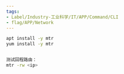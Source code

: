 ```yaml
---
tags:
- Label/Industry-工业科学/IT/APP/Command/CLI
- flag/APP/Network
---
```


```bash
apt install -y mtr
yum install -y mtr


测试回程路由：
mtr -rw <ip>

```
